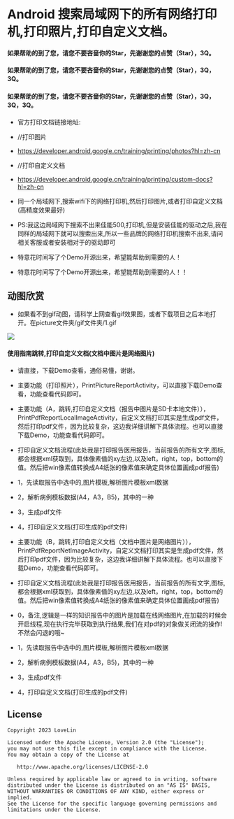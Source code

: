 # Android 搜索局域网下的所有网络打印机,打印照片,打印自定义文档。

####    如果帮助的到了您，请您不要吝啬你的Star，先谢谢您的点赞（Star），3Q。

####    如果帮助的到了您，请您不要吝啬你的Star，先谢谢您的点赞（Star），3Q，3Q。

####    如果帮助的到了您，请您不要吝啬你的Star，先谢谢您的点赞（Star），3Q，3Q，3Q。



* 官方打印文档链接地址:
* //打印图片
* https://developer.android.google.cn/training/printing/photos?hl=zh-cn
* //打印自定义文档
* https://developer.android.google.cn/training/printing/custom-docs?hl=zh-cn
    
*  同一个局域网下,搜索wifi下的网络打印机,然后打印图片,或者打印自定义文档(高精度效果最好)
*  PS:我这边局域网下搜索不出来佳能500,打印机,但是安装佳能的驱动之后,我在同样的局域网下就可以搜索出来,所以一些品牌的网络打印机搜索不出来,请问相关客服或者安装相对于的驱动即可

*  特意花时间写了个Demo开源出来，希望能帮助到需要的人！

*  特意花时间写了个Demo开源出来，希望能帮助到需要的人！！





## 动图欣赏

* 如果看不到gif动图，请科学上网查看gif效果图，或者下载项目之后本地打开。在picture文件夹/gif文件夹/1.gif




![](picture/gif/1.gif) 





#### 使用指南跳转,打印自定义文档(文档中图片是网络图片)

 * 请直接，下载Demo查看，通俗易懂，谢谢。
 
 * 主要功能（打印照片），PrintPictureReportActivity，可以直接下载Demo查看，功能查看代码即可。
 
 * 主要功能（A，跳转,打印自定义文档（报告中图片是SD卡本地文件）），PrintPdfReportLocalImageActivity，自定义文档打印其实是生成pdf文件，然后打印pdf文件，因为比较复杂，这边我详细讲解下具体流程。也可以直接下载Demo，功能查看代码即可。
 * 打印自定义文档流程(此处我是打印报告医用报告，当前报告的所有文字,图标,都会根据xml获取到，具体像素值的xy左边,以及left，right，top，bottom的值。然后把win像素值转换成A4纸张的像素值来确定具体位置画成pdf报告)
 * 1，先读取报告中选中的,图片模板,解析图片模板xml数据
 * 2，解析病例模板数据(A4，A3，B5)，其中的一种
 * 3，生成pdf文件
 * 4，打印自定义文档(打印生成的pdf文件)

 * 主要功能（B，跳转,打印自定义文档（文档中图片是网络图片）），PrintPdfReportNetImageActivity，自定义文档打印其实是生成pdf文件，然后打印pdf文件，因为比较复杂，这边我详细讲解下具体流程。也可以直接下载Demo，功能查看代码即可。
 * 打印自定义文档流程(此处我是打印报告医用报告，当前报告的所有文字,图标,都会根据xml获取到，具体像素值的xy左边,以及left，right，top，bottom的值。然后把win像素值转换成A4纸张的像素值来确定具体位置画成pdf报告)
 * 0，备注,逻辑是一样的知识报告中的图片是加载在线网络图片,在加载的时候会开启线程,现在执行完毕获取到执行结果,我们在对pdf的对象做关闭流的操作!不然会闪退的哦~
 * 1，先读取报告中选中的,图片模板,解析图片模板xml数据
 * 2，解析病例模板数据(A4，A3，B5)，其中的一种
 * 3，生成pdf文件
 * 4，打印自定义文档(打印生成的pdf文件)


## License

```text
Copyright 2023 LoveLin

Licensed under the Apache License, Version 2.0 (the "License");
you may not use this file except in compliance with the License.
You may obtain a copy of the License at

   http://www.apache.org/licenses/LICENSE-2.0

Unless required by applicable law or agreed to in writing, software
distributed under the License is distributed on an "AS IS" BASIS,
WITHOUT WARRANTIES OR CONDITIONS OF ANY KIND, either express or implied.
See the License for the specific language governing permissions and
limitations under the License.
```